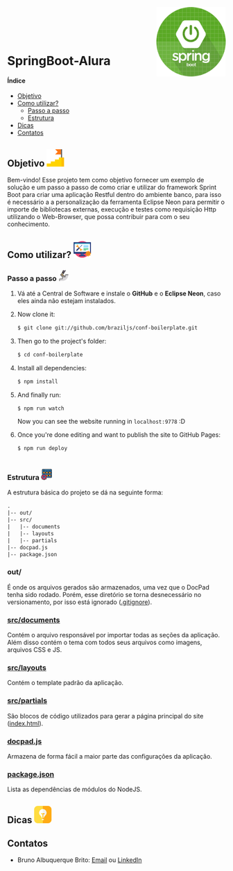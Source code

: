 <img src="./Asserts_Readme/spring.png" align="right"  width="160" height="160" />
<br/><br/><br/><br/>

# SpringBoot-Alura


#### Índice
* [Objetivo](#objetivo)
* [Como utilizar?](#comoutilizar)
    - [Passo a passo]()
    - [Estrutura]()
* [Dicas](#dicas)
* [Contatos](#contatos)

<div id='objetivo'>

## Objetivo <img src="./Asserts_Readme/goal.png" width="40" height="40" />

Bem-vindo! Esse projeto tem como objetivo fornecer um exemplo de solução e um passo a passo de como criar e utilizar do framework Sprint Boot para criar uma aplicação Restful dentro do ambiente banco, para isso é necessário a a personalização da ferramenta Eclipse Neon para permitir o importe de bibliotecas externas, execução e testes como requisição Http utilizando o Web-Browser, que possa contribuir para com o seu conhecimento.

<div id='comoutilizar'>

## Como utilizar? <img src="./Asserts_Readme/technical-support.png" width="40" height="40" />

### Passo a passo <img src="./Asserts_Readme/step.png" width="25" height="25" />

1. Vá até a Central de Software e instale o **GitHub** e o **Eclipse Neon**, caso eles ainda não estejam instalados.

2. Now clone it:

    ```sh
    $ git clone git://github.com/braziljs/conf-boilerplate.git
    ```

3. Then go to the project's folder:

    ```sh
    $ cd conf-boilerplate
    ```

4. Install all dependencies:

    ```sh
    $ npm install
    ```

5. And finally run:

    ```sh
    $ npm run watch
    ```
   Now you can see the website running in `localhost:9778` :D

6. Once you're done editing and want to publish the site to GitHub Pages:

    ```sh
    $ npm run deploy



### Estrutura <img src="./Asserts_Readme/folder-management.png" width="25" height="25" />

A estrutura básica do projeto se dá na seguinte forma:
```
.
|-- out/
|-- src/
|   |-- documents
|   |-- layouts
|   |-- partials
|-- docpad.js
|-- package.json
```

### out/

É onde os arquivos gerados são armazenados, uma vez que o DocPad tenha sido rodado. Porém, esse diretório se torna desnecessário no versionamento, por isso está ignorado ([.gitignore](https://github.com/braziljs/conf-boilerplate/blob/master/.gitignore)).

### [src/documents](https://github.com/braziljs/conf-boilerplate/blob/master/src/documents)

Contém o arquivo responsável por importar todas as seções da aplicação. Além disso contém o tema com todos seus arquivos como imagens, arquivos CSS e JS.

### [src/layouts](https://github.com/braziljs/conf-boilerplate/tree/master/src/layouts)

Contém o template padrão da aplicação.

### [src/partials](https://github.com/braziljs/conf-boilerplate/tree/master/src/partials)

São blocos de código utilizados para gerar a página principal do site ([index.html](https://github.com/braziljs/conf-boilerplate/blob/master/src/documents/index.html.eco)).

### [docpad.js](https://github.com/braziljs/conf-boilerplate/blob/master/docpad.js)

Armazena de forma fácil a maior parte das configurações da aplicação.

### [package.json](https://github.com/braziljs/conf-boilerplate/blob/master/package.json)

Lista as dependências de módulos do NodeJS.


<div id='dicas'>

## Dicas <img src="./Asserts_Readme/tips.png" width="40" height="40" />

<div id='contatos'>

## Contatos

* Bruno Albuquerque Brito: [Email](mailto:brunoalbuquequebrito@outlook.com) ou [LinkedIn](https://www.linkedin.com/in/bruno-albuquerque-brito-07258590/)
